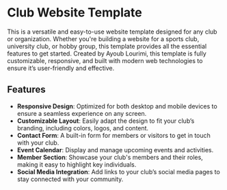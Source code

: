 # Club Website Template

This is a versatile and easy-to-use website template designed for any club or organization. Whether you're building a website for a sports club, university club, or hobby group, this template provides all the essential features to get started. Created by Ayoub Lourimi, this template is fully customizable, responsive, and built with modern web technologies to ensure it’s user-friendly and effective.

## Features
- **Responsive Design**: Optimized for both desktop and mobile devices to ensure a seamless experience on any screen.
- **Customizable Layout**: Easily adapt the design to fit your club’s branding, including colors, logos, and content.
- **Contact Form**: A built-in form for members or visitors to get in touch with your club.
- **Event Calendar**: Display and manage upcoming events and activities.
- **Member Section**: Showcase your club's members and their roles, making it easy to highlight key individuals.
- **Social Media Integration**: Add links to your club’s social media pages to stay connected with your community.

